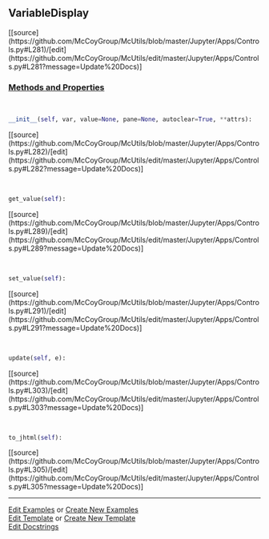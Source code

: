 ## <a id="McUtils.Jupyter.Apps.Controls.VariableDisplay">VariableDisplay</a> 
<div class="docs-source-link" markdown="1">
[[source](https://github.com/McCoyGroup/McUtils/blob/master/Jupyter/Apps/Controls.py#L281)/[edit](https://github.com/McCoyGroup/McUtils/edit/master/Jupyter/Apps/Controls.py#L281?message=Update%20Docs)]
</div>



<div class="collapsible-section">
 <div class="collapsible-section collapsible-section-header" markdown="1">
 
### <a class="collapse-link" data-toggle="collapse" href="#methods">Methods and Properties</a> <a class="float-right" data-toggle="collapse" href="#methods"><i class="fa fa-chevron-down"></i></a>

 </div>
 <div class="collapsible-section collapsible-section-body collapse" id="methods" markdown="1">

<a id="McUtils.Jupyter.Apps.Controls.VariableDisplay.__init__" class="docs-object-method">&nbsp;</a> 
```python
__init__(self, var, value=None, pane=None, autoclear=True, **attrs): 
```
<div class="docs-source-link" markdown="1">
[[source](https://github.com/McCoyGroup/McUtils/blob/master/Jupyter/Apps/Controls.py#L282)/[edit](https://github.com/McCoyGroup/McUtils/edit/master/Jupyter/Apps/Controls.py#L282?message=Update%20Docs)]
</div>

<a id="McUtils.Jupyter.Apps.Controls.VariableDisplay.get_value" class="docs-object-method">&nbsp;</a> 
```python
get_value(self): 
```
<div class="docs-source-link" markdown="1">
[[source](https://github.com/McCoyGroup/McUtils/blob/master/Jupyter/Apps/Controls.py#L289)/[edit](https://github.com/McCoyGroup/McUtils/edit/master/Jupyter/Apps/Controls.py#L289?message=Update%20Docs)]
</div>

<a id="McUtils.Jupyter.Apps.Controls.VariableDisplay.set_value" class="docs-object-method">&nbsp;</a> 
```python
set_value(self): 
```
<div class="docs-source-link" markdown="1">
[[source](https://github.com/McCoyGroup/McUtils/blob/master/Jupyter/Apps/Controls.py#L291)/[edit](https://github.com/McCoyGroup/McUtils/edit/master/Jupyter/Apps/Controls.py#L291?message=Update%20Docs)]
</div>

<a id="McUtils.Jupyter.Apps.Controls.VariableDisplay.update" class="docs-object-method">&nbsp;</a> 
```python
update(self, e): 
```
<div class="docs-source-link" markdown="1">
[[source](https://github.com/McCoyGroup/McUtils/blob/master/Jupyter/Apps/Controls.py#L303)/[edit](https://github.com/McCoyGroup/McUtils/edit/master/Jupyter/Apps/Controls.py#L303?message=Update%20Docs)]
</div>

<a id="McUtils.Jupyter.Apps.Controls.VariableDisplay.to_jhtml" class="docs-object-method">&nbsp;</a> 
```python
to_jhtml(self): 
```
<div class="docs-source-link" markdown="1">
[[source](https://github.com/McCoyGroup/McUtils/blob/master/Jupyter/Apps/Controls.py#L305)/[edit](https://github.com/McCoyGroup/McUtils/edit/master/Jupyter/Apps/Controls.py#L305?message=Update%20Docs)]
</div>

 </div>
</div>




___

[Edit Examples](https://github.com/McCoyGroup/McUtils/edit/gh-pages/ci/examples/McUtils/Jupyter/Apps/Controls/VariableDisplay.md) or 
[Create New Examples](https://github.com/McCoyGroup/McUtils/new/gh-pages/?filename=ci/examples/McUtils/Jupyter/Apps/Controls/VariableDisplay.md) <br/>
[Edit Template](https://github.com/McCoyGroup/McUtils/edit/gh-pages/ci/docs/McUtils/Jupyter/Apps/Controls/VariableDisplay.md) or 
[Create New Template](https://github.com/McCoyGroup/McUtils/new/gh-pages/?filename=ci/docs/templates/McUtils/Jupyter/Apps/Controls/VariableDisplay.md) <br/>
[Edit Docstrings](https://github.com/McCoyGroup/McUtils/edit/master/Jupyter/Apps/Controls.py#L281?message=Update%20Docs)